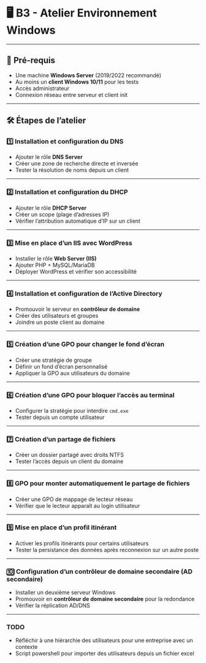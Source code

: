 # 🖥️ B3 - Atelier Environnement Windows

---

## 📌 Pré-requis
- Une machine **Windows Server** (2019/2022 recommandé)  
- Au moins un **client Windows 10/11** pour les tests  
- Accès administrateur  
- Connexion réseau entre serveur et client  init

---

## 🛠️ Étapes de l’atelier
### 1️⃣ Installation et configuration du **DNS**
- Ajouter le rôle **DNS Server**
- Créer une zone de recherche directe et inversée
- Tester la résolution de noms depuis un client

---

### 2️⃣ Installation et configuration du **DHCP**
- Ajouter le rôle **DHCP Server**
- Créer un scope (plage d’adresses IP)
- Vérifier l’attribution automatique d’IP sur un client

---

### 3️⃣ Mise en place d’un **IIS** avec **WordPress**
- Installer le rôle **Web Server (IIS)**
- Ajouter PHP + MySQL/MariaDB
- Déployer WordPress et vérifier son accessibilité

---

### 4️⃣ Installation et configuration de l’**Active Directory**
- Promouvoir le serveur en **contrôleur de domaine**
- Créer des utilisateurs et groupes
- Joindre un poste client au domaine

---

### 5️⃣ Création d’une **GPO pour changer le fond d’écran**
- Créer une stratégie de groupe
- Définir un fond d’écran personnalisé
- Appliquer la GPO aux utilisateurs du domaine

---

### 6️⃣ Création d’une **GPO pour bloquer l’accès au terminal**
- Configurer la stratégie pour interdire `cmd.exe`
- Tester depuis un compte utilisateur

---

### 7️⃣ Création d’un **partage de fichiers**
- Créer un dossier partagé avec droits NTFS
- Tester l’accès depuis un client du domaine

---

### 8️⃣ GPO pour **monter automatiquement le partage de fichiers**
- Créer une GPO de mappage de lecteur réseau
- Vérifier que le lecteur apparaît au login utilisateur

---

### 9️⃣ Mise en place d’un **profil itinérant**
- Activer les profils itinérants pour certains utilisateurs
- Tester la persistance des données après reconnexion sur un autre poste

---

### 🔟 Configuration d’un **contrôleur de domaine secondaire** (AD secondaire)
- Installer un deuxième serveur Windows
- Promouvoir en **contrôleur de domaine secondaire** pour la redondance
- Vérifier la réplication AD/DNS

---


### TODO

- Réfléchir à une hiérarchie des utilisateurs pour une entreprise avec un contexte
- Script powershell pour importer des utilisateurs depuis un fichier excel 